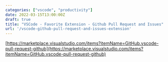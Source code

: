 ```yaml
---
categories: ["vscode", "productivity"]
date: 2022-03-15T13:00:00Z
draft: true
title: "VSCode - Favorite Extension - Github Pull Request and Issues"
url: '/vscode-github-pull-request-and-issues-extension'
---
```


<!--more-->

[https://marketplace.visualstudio.com/items?itemName=GitHub.vscode-pull-request-github](https://marketplace.visualstudio.com/items?itemName=GitHub.vscode-pull-request-github)
